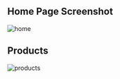 ## Home Page Screenshot

![home](https://user-images.githubusercontent.com/40785306/54644183-c3c1a400-4abe-11e9-893e-90f67dd7e897.JPG)


## Products

![products](https://user-images.githubusercontent.com/40785306/54644528-7f82d380-4abf-11e9-9ae2-9b7ddde40dfb.png)
